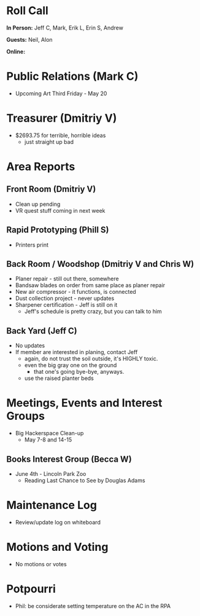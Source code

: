 # Roll Call
**In Person:** Jeff C, Mark, Erik L, Erin S, Andrew

**Guests:** Neil, Alon

**Online:** 

# Public Relations (Mark C)
- Upcoming Art Third Friday - May 20
# Treasurer (Dmitriy V)
- $2693.75 for terrible, horrible ideas
  - just straight up bad
# Area Reports
## Front Room (Dmitriy V)
- Clean up pending
- VR quest stuff coming in next week
## Rapid Prototyping (Phill S)
- Printers print
## Back Room / Woodshop (Dmitriy V and Chris W)
- Planer repair - still out there, somewhere
- Bandsaw blades on order from same place as planer repair
- New air compressor - it functions, is connected
- Dust collection project - never updates
- Sharpener certification - Jeff is still on it
  - Jeff's schedule is pretty crazy, but you can talk to him
## Back Yard (Jeff C)
- No updates
- If member are interested in planing, contact Jeff
  - again, do not trust the soil outside, it's HIGHLY toxic. 
  - even the big gray one on the ground
    - that one's going bye-bye, anyways.
  - use the raised planter beds
# Meetings, Events and Interest Groups
- Big Hackerspace Clean-up
  - May 7-8 and 14-15
## Books Interest Group (Becca W)
- June 4th - Lincoln Park Zoo
  - Reading Last Chance to See by Douglas Adams
# Maintenance Log
- Review/update log on whiteboard
# Motions and Voting
- No motions or votes
# Potpourri
- Phil: be considerate setting temperature on the AC in the RPA 
